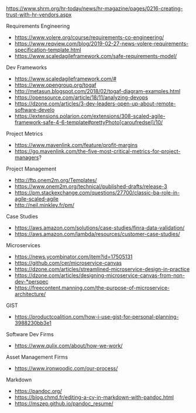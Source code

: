 https://www.shrm.org/hr-today/news/hr-magazine/pages/0216-creating-trust-with-hr-vendors.aspx

Requirements Engineering

- https://www.volere.org/course/requirements-co-engineering/
- https://www.reqview.com/blog/2019-02-27-news-volere-requirements-specification-template.html
- https://www.scaledagileframework.com/safe-requirements-model/

Dev Frameworks

- https://www.scaledagileframework.com/#
- https://www.opengroup.org/togaf
- http://metasun.blogspot.com/2018/02/togaf-diagram-examples.html
- https://opensource.com/article/18/11/analyzing-devops
- https://dzone.com/articles/3-dev-leaders-open-up-about-remote-software-develo
- https://extensions.polarion.com/extensions/308-scaled-agile-framework-safe-4-6-template#prettyPhoto[caroufredsel]/10/

Project Metrics

- https://www.mavenlink.com/feature/profit-margins
- https://go.mavenlink.com/the-five-most-critical-metrics-for-project-managers?

Project Management

- http://ftp.onem2m.org/Templates/
- https://www.onem2m.org/technical/published-drafts/release-3
- https://pm.stackexchange.com/questions/27700/classic-ba-role-in-agile-scaled-agile
- http://neil.minkley.fr/pm/

Case Studies

- https://aws.amazon.com/solutions/case-studies/finra-data-validation/
- https://aws.amazon.com/lambda/resources/customer-case-studies/



 

Microservices

- https://news.ycombinator.com/item?id=17505131
- https://github.com/cer/microservice-canvas
- https://dzone.com/articles/streamlined-microservice-design-in-practice
- https://dzone.com/articles/designing-microservice-canvas-from-non-dev-*perspec
- https://freecontent.manning.com/the-purpose-of-microservice-architecture/

GIST

- https://productcoalition.com/how-i-use-gist-for-personal-planning-3988230bb3e1

Software Dev Firms

- https://www.qulix.com/about/how-we-work/


Asset Management Firms
- https://www.ironwoodic.com/our-process/

Markdown

- https://pandoc.org/
- https://blog.chmd.fr/editing-a-cv-in-markdown-with-pandoc.html
- https://mszep.github.io/pandoc_resume/
